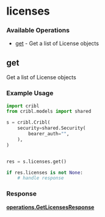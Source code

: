 # licenses

### Available Operations

* [get](#get) - Get a list of License objects

## get

Get a list of License objects

### Example Usage

```python
import cribl
from cribl.models import shared

s = cribl.Cribl(
    security=shared.Security(
        bearer_auth="",
    ),
)


res = s.licenses.get()

if res.licenses is not None:
    # handle response
```


### Response

**[operations.GetLicensesResponse](../../models/operations/getlicensesresponse.md)**

